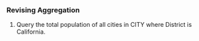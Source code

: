 ### Revising Aggregation

1. Query the total population of all cities in CITY where District is California.
   
